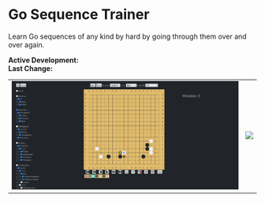 # Go Sequence Trainer
Learn Go sequences of any kind by hard by going through them over and over again.

**Active Development:** <br>
**Last Change:** <br>

| | |
| :---: | :---: |
| ![](/Screenshots/1-Page.png) | ![](/Screenshots/.png) |
